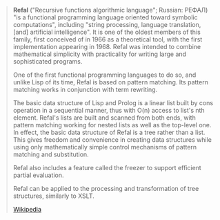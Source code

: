 > **Refal** ("Recursive functions algorithmic language"; Russian: РЕФАЛ) "is a functional programming language oriented toward symbolic computations", including "string processing, language translation, [and] artificial intelligence". It is one of the oldest members of this family, first conceived of in 1966 as a theoretical tool, with the first implementation appearing in 1968. Refal was intended to combine mathematical simplicity with practicality for writing large and sophisticated programs.
>
> One of the first functional programming languages to do so, and unlike Lisp of its time, Refal is based on pattern matching. Its pattern matching works in conjunction with term rewriting.
>
> The basic data structure of Lisp and Prolog is a linear list built by cons operation in a sequential manner, thus with O(n) access to list's nth element. Refal's lists are built and scanned from both ends, with pattern matching working for nested lists as well as the top-level one. In effect, the basic data structure of Refal is a tree rather than a list. This gives freedom and convenience in creating data structures while using only mathematically simple control mechanisms of pattern matching and substitution.
>
> Refal also includes a feature called the freezer to support efficient partial evaluation.
>
> Refal can be applied to the processing and transformation of tree structures, similarly to XSLT.
>
> [Wikipedia](https://en.wikipedia.org/wiki/Refal)

